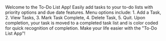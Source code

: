 Welcome to the To-Do List App! Easily add tasks to your to-do lists with priority options and due date features. Menu options include: 1. Add a Task, 2. View Tasks, 3. Mark Task Complete, 4. Delete Task, 5. Quit. Upon completion, your task is moved to a completed task list and is color coded for quick recognition of completion. Make your life easier with the "To-Do List App"!
